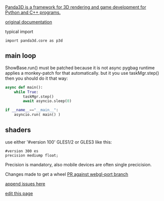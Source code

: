 [Panda3D is a framework for 3D rendering and game development for Python and C++ programs.](https://pypi.org/project/Panda3D/)

[original documentation](https://docs.panda3d.org/1.10/python/index)

typical import

```
import panda3d.core as p3d
```

## main loop
ShowBase.run() must be patched because it is not async 
pygbag runtime applies a monkey-patch for that automatically.
but it you use taskMgr.step() then you should do it that way:
```py
async def main():
    while True:
        taskMgr.step()
        await asyncio.sleep(0)

if __name__=="__main__":
    asyncio.run( main() )
```

## shaders
use either '#version 100' GLES1/2 or GLES3 like this:
```
#version 300 es
precision mediump float;
```

Precision is mandatory, also mobile devices are often single precicision.






Changes made to get a wheel [PR against webgl-port branch](https://github.com/pmp-p/panda3d/pull/4)


[append issues here](https://github.com/pygame-web/pkg-porting-wasm/issues/6)



[edit this page](https://github.com/pygame-web/pygame-web.github.io/edit/main/wiki/pkg/panda3d/README.md)
